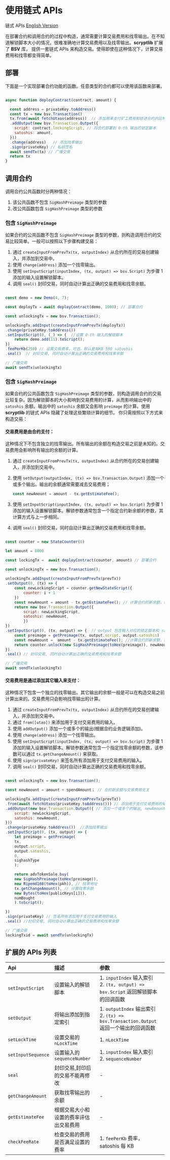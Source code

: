 # 使用链式 APIs

链式 APIs [English Version](chained_api_en.md)

在部署合约和调用合约的过程中构造，通常需要计算交易费用和找零输出。在不知道解锁脚本大小的情况，很难准确地计算交易费用以及找零输出。**scryptlib** 扩展了 **BSV** 库， 提供一套链式 APIs 来构造交易。使得即使在这种情况下，计算交易费用和找零都变得简单。

## 部署

下面是一个实现部署合约功能的函数。任意类型的合约都可以使用该函数来部署。

```javascript

async function deployContract(contract, amount) {

  const address = privateKey.toAddress()
  const tx = new bsv.Transaction()
  tx.from(await fetchUtxos(address))  // 添加用来支付矿工费用和锁进合约的比特币的UTXO。钱包通常会在这里做 UTXO 的筛选，以防止添加过多 UTXO
  .addOutput(new bsv.Transaction.Output({  
    script: contract.lockingScript, // 将合约部署到 0-th 输出的锁定脚本
    satoshis: amount,
  }))
  .change(address)   // 添加找零输出
  .sign(privateKey) // 私钥签名
  await sendTx(tx) // 广播交易
  return tx
}

```

## 调用合约

调用合约公共函数时分两种情况：
1. 该公共函数不包含 `SigHashPreimage` 类型的参数
2. 改公共函数包含 `SigHashPreimage` 类型的参数

### 包含 `SigHashPreimage`

如果合约的公共函数不包含 `SigHashPreimage` 类型的参数，则构造调用合约的交易比较简单。一般可以按照以下步骤构建交易：

1. 通过 `createInputFromPrevTx(tx, outputIndex)` 从合约所在的交易创建输入，并添加到交易中。
2. 使用 `change(address)` 添加一个找零输出。
3. 使用 `setInputScript(inputIndex, (tx, output) => bsv.Script)` 为步骤 1 添加的输入设置解锁脚本。
4. 调用 `seal()` 封印交易，同时自动计算出正确的交易费用和找零余额。
   

```javascript

const demo = new Demo(4, 7);

const deployTx = await deployContract(demo, 1000); // 部署合约

const unlockingTx = new bsv.Transaction();

unlockingTx.addInput(createInputFromPrevTx(deployTx))
.change(privateKey.toAddress())
.setInputScript(0, (_) => {  //设置 0-th 输入的解锁脚本
    return demo.add(11).toScript();
})
.feePerKb(250) // 设置交易费率，可选，默认是每KB 500 satoshis
.seal()  // 封印交易, 同时自动计算出正确的交易费用和找零余额

// 广播交易
await sendTx(unlockingTx)
```

### 包含 `SigHashPreimage`

如果合约的公共函数包含 `SigHashPreimage` 类型的参数，则构造调用合约的交易比较复杂。因为解锁脚本的大小影响到交易费用的计算，从而影响输出中的 `satoshis` 余额。输出中的 `satoshis` 余额又会影响 `preimage` 的计算。使用 **scryptlib** 的链式 APIs 隐藏了处理这些繁琐计算的细节。 你只需按照以下方式来构造交易：

#### **交易费用是由合约支付：**

这种情况下不包含独立的找零输出。所有输出的余额在构造交易之前是未知的。交易费用会影响所有输出的余额的计算。

1. 通过 `createInputFromPrevTx(tx, outputIndex)` 从合约所在的交易创建输入，并添加到交易中。
2. 使用 `setOutput(outputIndex, (tx) => bsv.Transaction.Output)` 添加一个或多个输出。输出的余额通常需要减去交易费用；
   
    ```javascript
    const newAmount = amount - tx.getEstimateFee();
    ```

3. 使用 `setInputScript(inputIndex, (tx, output) => bsv.Script)` 为步骤 1 添加的输入设置解锁脚本。解锁参数通常包含一个指定合约新余额的参数，其计算方式与上一步相同。
   
4. 调用 `seal()` 封印交易，同时自动计算出正确的交易费用和找零余额。

```javascript

const counter = new StateCounter(0)

let amount = 8000

const lockingTx =  await deployContract(counter, amount) // 部署合约

const unlockingTx = new bsv.Transaction();
            
unlockingTx.addInput(createInputFromPrevTx(prevTx))
.setOutput(0, (tx) => {
    const newLockingScript = counter.getNewStateScript({
        counter: i + 1
    })
    const newAmount = amount - tx.getEstimateFee(); // 计算合约的新余额，需要减去交易的费用
    return new bsv.Transaction.Output({
        script: newLockingScript,
        satoshis: newAmount,
        })
})
.setInputScript(0, (tx, output) => {  // output 包含输入对应的锁定脚本和 satoshis 余额
    const preimage = getPreimage(tx, output.script, output.satoshis)
    const newAmount =  amount - tx.getEstimateFee(); //计算合约的新余额，需要减去交易的费用
    return counter.unlock(new SigHashPreimage(toHex(preimage)), newAmount).toScript()
})
.seal() // 封印交易, 同时自动计算出正确的交易费用和找零余额

// 广播交易
await sendTx(unlockingTx)

```

#### **交易费用是通过添加其它输入来支付：** 

这种情况下包含一个独立的找零输出。其它输出的余额一般是可以在构造交易之前计算出来的。交易费用只会影响找零输出的计算。

1. 通过 `createInputFromPrevTx(tx, outputIndex)` 从合约所在的交易创建输入，并添加到交易中。
2. 通过 `from([utxo])` 来添加用于支付交易费用的输入。
3. 使用 `addOutput()` 添加一个或多个的输出(根据合约业务逻辑添加)。
4. 使用 `change(address)` 添加一个找零输出。
5. 使用 `setInputScript(inputIndex, (tx, output) => bsv.Script)` 为步骤 1 添加的输入设置解锁脚本。解锁参数通常包含一个指定找零余额的参数，该参数可以通过 `tx.getChangeAmount()` 来获取。
6. 使用 `sign(privateKey)` 来签名所有添加用于支付交易费用的输入。
7. 调用 `seal()` 封印交易，同时自动计算出正确的交易费用和找零余额。


```javascript

const unlockingTx = new bsv.Transaction();

const newAmount = amount + spendAmount； // 合约新余额与交易费用无关

unlockingTx.addInput(createInputFromPrevTx(prevTx))
.from(await fetchUtxos(privateKey.toAddress())) // 添加用于支付交易费用的输入
.addOutput(new bsv.Transaction.Output({ // 添加一个或多个的输出, newAmount 是合约新的余额
    script: newLockingScript,
    satoshis: newAmount,
}))
.change(privateKey.toAddress())  //添加找零输出
.setInputScript(0, (tx, output) => {
    let preimage = getPreimage(
    tx,
    output.script,
    output.satoshis,
    0,
    sighashType
    );

    return advTokenSale.buy(
    new SigHashPreimage(toHex(preimage)), 
    new Ripemd160(toHex(pkh)), // 找零地址
    tx.getChangeAmount(), // 计算找零余额
    new Bytes(toHex(publicKeys[i])), 
    numBought 
    ).toScript();

})
.sign(privateKey) // 签名所有添加用于支付交易费用的输入
.seal() //封印交易, 同时自动计算出正确的交易费用和找零余额

// 广播交易
lockingTxid = await sendTx(unlockingTx)

```


## 扩展的 APIs 列表


| Api | 描述 | 参数 |
| :-----| :---- | :---- |
| `setInputScript` | 设置输入的解锁脚本 | 1. `inputIndex` 输入索引 <br>2. `(tx, output) => bsv.Script` 返回解锁脚本的回调函数 |
| `setOutput` | 将输出添加到指定索引 | 1. `outputIndex` 输出索引  <br>2. `(tx) => bsv.Transaction.Output` 返回一个输出的回调函数  |
| `setLockTime` | 设置交易的 `nLockTime` | 1. `nLockTime` |
| `setInputSequence` | 设置输入的 `sequenceNumber` |  1. `inputIndex` 输入索引 <br>2. `sequenceNumber` |
| `seal` | 封印交易,封印后的交易不能再修改 | - |
| `getChangeAmount` | 获取找零输出的余额 | - |
| `getEstimateFee` | 根据交易大小和设置的费率评估出交易费用 | - |
| `checkFeeRate` | 检查交易的费用是否满足设置的费率 | 1. `feePerKb` 费率， satoshis 每 KB |
